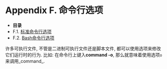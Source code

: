 # Appendix F. 命令行选项

*   **目录**
*   F.1\. [标准命令行选项](standard-options.md)
*   F.2\. [Bash命令行选项](bash-options.md)

许多可执行文件, 不管是二进制可执行文件还是脚本文件, 都可以使用选项来修改它们运行时的行为. 比如: 在命令行上键入**command -o**, 那么就意味着使用选项`o`来调用_command_.